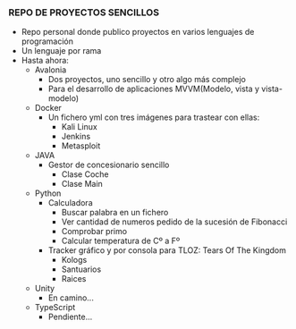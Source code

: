 ### REPO DE PROYECTOS SENCILLOS ###
- Repo personal donde publico proyectos en varios lenguajes de programación
- Un lenguaje por rama
- Hasta ahora:
  - Avalonia
    - Dos proyectos, uno sencillo y otro algo más complejo
    - Para el desarrollo de aplicaciones MVVM(Modelo, vista y vista-modelo)
  - Docker
    - Un fichero yml con tres imágenes para trastear con ellas:
      - Kali Linux
      - Jenkins
      - Metasploit
  - JAVA
    - Gestor de concesionario sencillo 
        - Clase Coche
        - Clase Main
  - Python 
    - Calculadora
        - Buscar palabra en un fichero
        - Ver cantidad de numeros pedido de la sucesión de Fibonacci
        - Comprobar primo
        - Calcular temperatura de Cº a Fº
    - Tracker gráfico y por consola para TLOZ: Tears Of The Kingdom
        - Kologs
        - Santuarios
        - Raices
  - Unity
    - En camino...
  - TypeScript
    - Pendiente...
